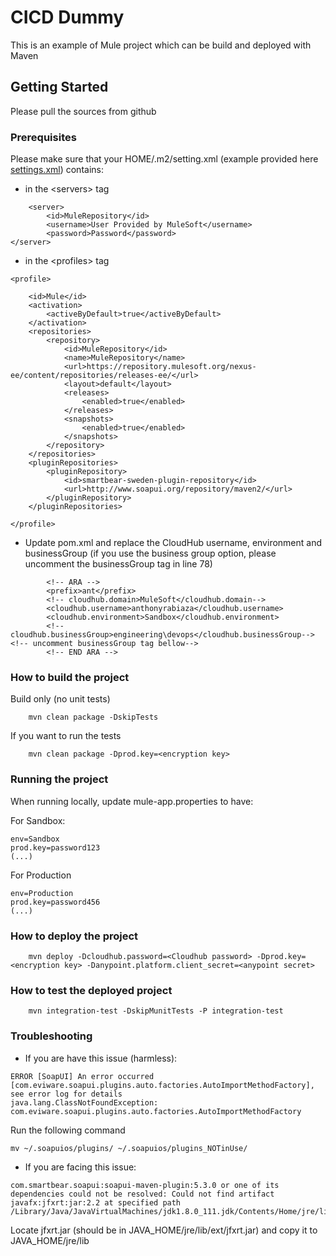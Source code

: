 # CICD Dummy

This is an example of Mule project which can be build and deployed with Maven

## Getting Started

Please pull the sources from github

### Prerequisites

Please make sure that your HOME/.m2/setting.xml (example provided here [settings.xml](resources/settings.xml)) contains:

- in the &lt;servers&gt; tag
```
    <server>
    	<id>MuleRepository</id>
    	<username>User Provided by MuleSoft</username>
    	<password>Password</password>
</server>
```

- in the &lt;profiles&gt; tag

```
<profile>
 
    <id>Mule</id>
    <activation>
        <activeByDefault>true</activeByDefault>
    </activation>
    <repositories>
        <repository>
            <id>MuleRepository</id>
            <name>MuleRepository</name>
            <url>https://repository.mulesoft.org/nexus-ee/content/repositories/releases-ee/</url>
            <layout>default</layout>
            <releases>
                <enabled>true</enabled>
            </releases>
            <snapshots>
                <enabled>true</enabled>
            </snapshots>
        </repository>
    </repositories>
    <pluginRepositories>
        <pluginRepository>
            <id>smartbear-sweden-plugin-repository</id>
            <url>http://www.soapui.org/repository/maven2/</url>
        </pluginRepository>
    </pluginRepositories>
 
</profile>
```
- Update pom.xml and replace the CloudHub username, environment and businessGroup (if you use the business group option, please uncomment the businessGroup tag in line 78)

```
        <!-- ARA -->
    	<prefix>ant</prefix>
    	<!-- cloudhub.domain>MuleSoft</cloudhub.domain-->
    	<cloudhub.username>anthonyrabiaza</cloudhub.username>
    	<cloudhub.environment>Sandbox</cloudhub.environment>
    	<!-- cloudhub.businessGroup>engineering\devops</cloudhub.businessGroup--><!-- uncomment businessGroup tag bellow-->
        <!-- END ARA -->
```
### How to build the project

Build only (no unit tests)
```
    mvn clean package -DskipTests
```
If you want to run the tests

```
    mvn clean package -Dprod.key=<encryption key>
```

### Running the project

When running locally, update mule-app.properties to have:

For Sandbox:
```
env=Sandbox
prod.key=password123
(...)
```

For Production
```
env=Production
prod.key=password456
(...)
```

### How to deploy the project


```
    mvn deploy -Dcloudhub.password=<Cloudhub password> -Dprod.key=<encryption key> -Danypoint.platform.client_secret=<anypoint secret>
```

### How to test the deployed project


```
    mvn integration-test -DskipMunitTests -P integration-test
```


### Troubleshooting

- If you are have this issue (harmless):

```
ERROR [SoapUI] An error occurred [com.eviware.soapui.plugins.auto.factories.AutoImportMethodFactory], see error log for details
java.lang.ClassNotFoundException: com.eviware.soapui.plugins.auto.factories.AutoImportMethodFactory

```

Run the following command
```
mv ~/.soapuios/plugins/ ~/.soapuios/plugins_NOTinUse/
```

- If you are facing this issue:

```
com.smartbear.soapui:soapui-maven-plugin:5.3.0 or one of its dependencies could not be resolved: Could not find artifact javafx:jfxrt:jar:2.2 at specified path /Library/Java/JavaVirtualMachines/jdk1.8.0_111.jdk/Contents/Home/jre/lib/jfxrt.jar 

```

Locate jfxrt.jar (should be in JAVA_HOME/jre/lib/ext/jfxrt.jar) and copy it to JAVA_HOME/jre/lib